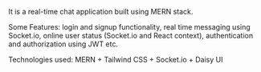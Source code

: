 It is a real-time chat application built using MERN stack.

Some Features: login and signup functionality, real time messaging using Socket.io, online user status (Socket.io and React context), authentication and authorization using JWT etc.

Technologies used: MERN + Tailwind CSS + Socket.io + Daisy UI
